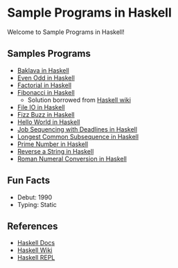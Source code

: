 # Sample Programs in Haskell

Welcome to Sample Programs in Haskell!

## Samples Programs

- [Baklava in Haskell](https://github.com/TheRenegadeCoder/sample-programs/issues/575)
- [Even Odd in Haskell](https://github.com/TheRenegadeCoder/sample-programs/issues/743)
- [Factorial in Haskell](https://github.com/TheRenegadeCoder/sample-programs/issues/746)
- [Fibonacci in Haskell](https://github.com/TheRenegadeCoder/sample-programs/issues/543)
  - Solution borrowed from [Haskell wiki](https://wiki.haskell.org/The_Fibonacci_sequence#Canonical_zipWith_implementation)
- [File IO in Haskell](https://github.com/TheRenegadeCoder/sample-programs/issues/597)
- [Fizz Buzz in Haskell](https://github.com/TheRenegadeCoder/sample-programs/issues/349)
- [Hello World in Haskell](https://therenegadecoder.com/code/hello-world-in-haskell/)
- [Job Sequencing with Deadlines in Haskell](https://github.com/TheRenegadeCoder/sample-programs/issues/770)
- [Longest Common Subsequence in Haskell](https://github.com/TheRenegadeCoder/sample-programs/issues/577)
- [Prime Number in Haskell](https://github.com/TheRenegadeCoder/sample-programs/issues/757)
- [Reverse a String in Haskell](https://github.com/TheRenegadeCoder/sample-programs/issues/559)
- [Roman Numeral Conversion in Haskell](https://github.com/TheRenegadeCoder/sample-programs/issues/581)

## Fun Facts

- Debut: 1990
- Typing: Static

## References

- [Haskell Docs](https://www.haskell.org/)
- [Haskell Wiki](https://en.wikipedia.org/wiki/Haskell_(programming_language))
- [Haskell REPL](https://repl.it/languages/haskell)

